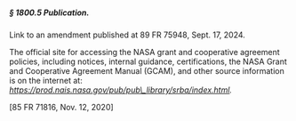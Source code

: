 ##### § 1800.5 Publication. #####

Link to an amendment published at 89 FR 75948, Sept. 17, 2024.

The official site for accessing the NASA grant and cooperative agreement policies, including notices, internal guidance, certifications, the NASA Grant and Cooperative Agreement Manual (GCAM), and other source information is on the internet at: *https://prod.nais.nasa.gov/pub/pub\_library/srba/index.html.*

[85 FR 71816, Nov. 12, 2020]